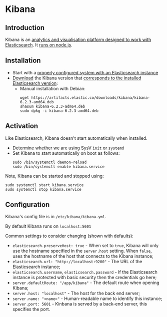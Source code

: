 Kibana
======

Introduction
------------
Kibana is an [analytics and visualisation platform designed to work with Elasticsearch][intro01]. It [runs on node.js][intro02].

Installation
------------
- Start with a [properly configured system with an Elasticsearch instance][install01]
- [Download][install03] the Kibana version that [corresponds to the installed Elasticsearch version][install02]:
  - Manual installation with Debian:  
    ```
    wget https://artifacts.elastic.co/downloads/kibana/kibana-6.2.3-amd64.deb
    shasum kibana-6.2.3-adm64.deb
    sudo dpkg -i kibana-6.2.3-amd64.deb
    ```

Activation
----------
Like Elasticsearch, Kibana doesn't start automatically when installed.
- [Determine whether we are using SysV `init` or `systemd`][activate01]
- Set Kibana to start automatically on boot as follows:  
  ```
  sudo /bin/systemctl daemon-reload
  sudo /bin/systemctl enable kibana.service
  ```

Note, Kibana can be started and stopped using:
```
sudo systemctl start kibana.service
sudo systemctl stop kibana.service
```

Configuration
-------------
Kibana's config file is in `/etc/kibana/kibana.yml`.

By default Kibana runs on `localhost:5601`

Common settings to consider changing (shown with defaults):
- `elasticsearch.preserveHost: true` - When set to `true`, Kibana will only use the hostname specified in the `server.host` setting.
  When `false`, uses the hostname of the host that connects to the Kibana instance;
- `elasticsearch.url: "http://localhost:9200"` - The URL of the Elasticsearch instance;
- `elasticsearch.username`, `elasticsearch.password` - If the Elasticsearch instance is protected with basic security then the credentials
   go here;
- `server.defaultRoute: "/app/kibana"` - The default route when opening Kibana;
- `server.host: "localhost"` - The host for the back end server;
- `server.name: "<name>"` - Human-readable name to identify this instance;
- `server.port: 5601` - Kinbana is served by a back-end server, this specifies the port.



[intro01]: https://www.elastic.co/guide/en/kibana/current/introduction.html
[intro02]: https://www.elastic.co/guide/en/kibana/current/setup.html
[install01]: https://github.com/Crossroadsman/ServerAdmin/blob/master/elasticsearch.md
[install02]: https://www.elastic.co/guide/en/kibana/current/setup.html
[install03]: https://www.elastic.co/guide/en/kibana/current/install.html
[activate01]: https://github.com/Crossroadsman/ServerAdmin/blob/master/elasticsearch.md
